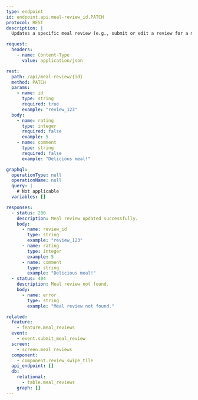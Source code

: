 ```yaml
---
type: endpoint
id: endpoint.api.meal-review_id.PATCH
protocol: REST
description: |
  Updates a specific meal review (e.g., submit or edit a review for a meal).

request:
  headers:
    - name: Content-Type
      value: application/json

rest:
  path: /api/meal-review/{id}
  method: PATCH
  params:
    - name: id
      type: string
      required: true
      example: "review_123"
  body:
    - name: rating
      type: integer
      required: false
      example: 5
    - name: comment
      type: string
      required: false
      example: "Delicious meal!"

graphql:
  operationType: null
  operationName: null
  query: |
    # Not applicable
  variables: []

responses:
  - status: 200
    description: Meal review updated successfully.
    body:
      - name: review_id
        type: string
        example: "review_123"
      - name: rating
        type: integer
        example: 5
      - name: comment
        type: string
        example: "Delicious meal!"
  - status: 404
    description: Meal review not found.
    body:
      - name: error
        type: string
        example: "Meal review not found."

related:
  feature:
    - feature.meal_reviews
  event:
    - event.submit_meal_review
  screen:
    - screen.meal_reviews
  component:
    - component.review_swipe_tile
  api_endpoint: []
  db:
    relational:
      - table.meal_reviews
    graph: []
---
```

